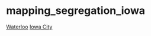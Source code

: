 # mapping_segregation_iowa
[Waterloo](https://jebowe3.github.io/mapping_segregation_iowa/)
[Iowa City](https://jebowe3.github.io/mapping_segregation_iowa/index-jc.html)
